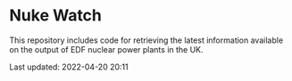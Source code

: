 # Nuke Watch

This repository includes code for retrieving the latest information available on the output of EDF nuclear power plants in the UK.

Last updated: 2022-04-20 20:11